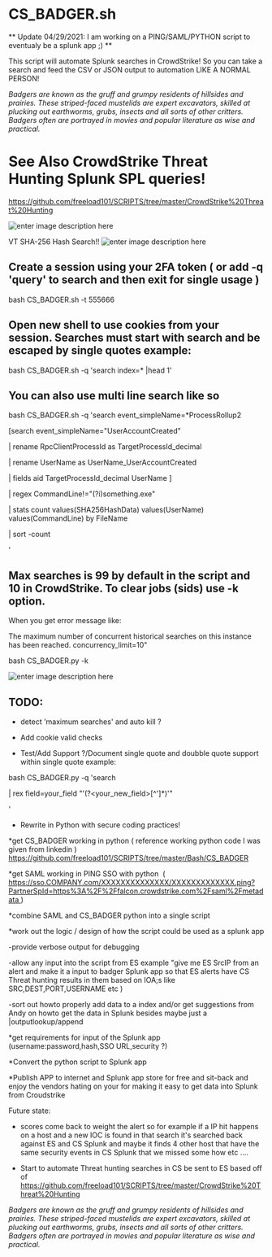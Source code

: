 # CS_BADGER.sh

** Update 04/29/2021: I am working on a PING/SAML/PYTHON script to eventualy be a splunk app ;) **

This script will automate Splunk searches in CrowdStrike! So you can take a search and feed the CSV or JSON output to automation LIKE A NORMAL PERSON!


 *Badgers are known as the gruff and grumpy residents of hillsides and prairies. These striped-faced mustelids are expert excavators, skilled at plucking out earthworms, grubs, insects and all sorts of other critters. Badgers often are portrayed in movies and popular literature as wise and practical.*

# See Also CrowdStrike Threat Hunting Splunk SPL queries! 
https://github.com/freeload101/SCRIPTS/tree/master/CrowdStrike%20Threat%20Hunting 

![enter image description here](https://github.com/freeload101/SCRIPTS/blob/master/Bash/CS_BADGER/SCREEN_SHOTS/CS_BADGER.jpg?raw=true?raw=true)

VT SHA-256 Hash Search!!
![enter image description here](https://github.com/freeload101/SCRIPTS/blob/master/Bash/CS_BADGER/SCREEN_SHOTS/CS_BADGER_VT.jpg?raw=true?raw=true)


## Create a session using your 2FA token ( or add -q 'query' to search and then exit for single usage )
bash CS_BADGER.sh -t 555666

## Open new shell to use cookies from your session. Searches must start with search and be escaped by single quotes example:
bash CS_BADGER.sh -q 'search index=\* |head 1'

## You can also use multi line search like so

bash CS_BADGER.sh -q 'search event_simpleName=\*ProcessRollup2 

[search event_simpleName="UserAccountCreated" 

| rename RpcClientProcessId as TargetProcessId_decimal 

| rename UserName as UserName_UserAccountCreated 

| fields aid TargetProcessId_decimal UserName ] 

|  regex CommandLine!="(?i)something\.exe"

| stats count values(SHA256HashData) values(UserName) values(CommandLine) by  FileName

| sort -count

'

## Max searches is 99 by default in the script and 10 in CrowdStrike. To clear jobs (sids) use -k option. 
When you get error message like:

The maximum number of concurrent historical searches on this instance has been reached. concurrency_limit=10"


bash CS_BADGER.py -k

![enter image description here](https://github.com/freeload101/SCRIPTS/blob/master/Bash/CS_BADGER/SCREEN_SHOTS/SC_BADGER_KILLALL.jpg?raw=true)

## TODO:
* detect 'maximum searches' and auto kill ?

* Add cookie valid checks

* Test/Add Support ?/Document single quote and doubble quote support within single quote example:

bash CS_BADGER.py -q 'search  

| rex field=your_field "\'(?<your_new_field>[^\']*)\'"

'

* Rewrite in Python with secure coding practices!
 
 


*get CS_BADGER working in python ( reference working python code I was given from linkedin ) https://github.com/freeload101/SCRIPTS/tree/master/Bash/CS_BADGER

*get SAML working in PING SSO with python  ( https://sso.COMPANY.com/XXXXXXXXXXXXXX/XXXXXXXXXXXXX.ping?PartnerSpId=https%3A%2F%2Ffalcon.crowdstrike.com%2Fsaml%2Fmetadata )

*combine SAML and CS_BADGER python into a single script

*work out the logic / design of how the script could be used as a splunk app

-provide verbose output for debugging

-allow any input into the script from ES example "give me ES SrcIP from an alert and make it a input to badger Splunk app so that ES alerts have CS Threat hunting results in them 
based on IOA;s like SRC,DEST,PORT,USERNAME etc )

-sort out howto properly add data to a index and/or get suggestions from Andy on howto get the data in Splunk besides maybe just a |outputlookup/append

*get requirements for input of the Splunk app (username:password,hash,SSO URL,security ?)

*Convert the python script to Splunk app

*Publish APP to internet and Splunk app store for free and sit-back and enjoy the vendors hating on your for making it easy to get data into Splunk from Croudstrike


Future state:

* scores come back to weight the alert so for example if a IP hit happens on a host and a new IOC is found in that search it's searched back against ES and CS Splunk and maybe it finds 4 other host that have the same security events in CS Splunk that we missed some how etc ....

* Start to  automate Threat hunting searches in CS be sent to ES  based off of https://github.com/freeload101/SCRIPTS/tree/master/CrowdStrike%20Threat%20Hunting
















*Badgers are known as the gruff and grumpy residents of hillsides and prairies. These striped-faced mustelids are expert excavators, skilled at plucking out earthworms, grubs, insects and all sorts of other critters. Badgers often are portrayed in movies and popular literature as wise and practical.*


